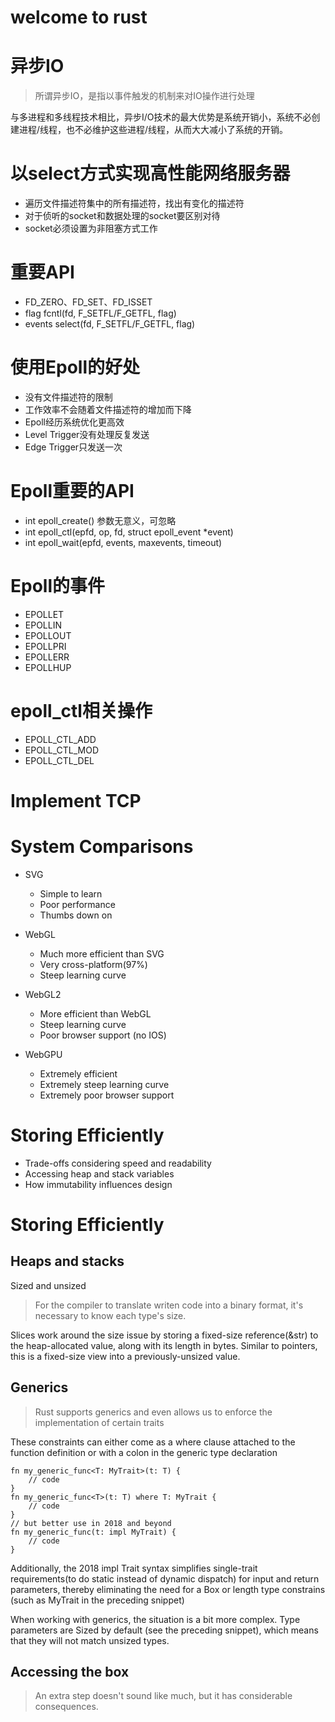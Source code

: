 # welcome to rust

# 异步IO
> 所谓异步IO，是指以事件触发的机制来对IO操作进行处理

与多进程和多线程技术相比，异步I/O技术的最大优势是系统开销小，系统不必创建进程/线程，也不必维护这些进程/线程，从而大大减小了系统的开销。

# 以select方式实现高性能网络服务器
- 遍历文件描述符集中的所有描述符，找出有变化的描述符
- 对于侦听的socket和数据处理的socket要区别对待
- socket必须设置为非阻塞方式工作

# 重要API
- FD_ZERO、FD_SET、FD_ISSET
- flag fcntl(fd, F_SETFL/F_GETFL, flag)
- events select(fd, F_SETFL/F_GETFL, flag)

# 使用Epoll的好处
- 没有文件描述符的限制
- 工作效率不会随着文件描述符的增加而下降
- Epoll经历系统优化更高效
- Level Trigger没有处理反复发送
- Edge Trigger只发送一次

# Epoll重要的API

- int epoll_create() 参数无意义，可忽略
- int epoll_ctl(epfd, op, fd, struct epoll_event *event)
- int epoll_wait(epfd, events, maxevents, timeout)

# Epoll的事件
- EPOLLET
- EPOLLIN
- EPOLLOUT
- EPOLLPRI
- EPOLLERR
- EPOLLHUP

# epoll_ctl相关操作
- EPOLL_CTL_ADD
- EPOLL_CTL_MOD
- EPOLL_CTL_DEL

# Implement TCP

# System Comparisons

- SVG 
    - Simple to learn
    - Poor performance
    - Thumbs down on 

- WebGL
    - Much more efficient than SVG
    - Very cross-platform(97%)
    - Steep learning curve

- WebGL2
    - More efficient than WebGL
    - Steep learning curve
    - Poor browser support (no IOS)

- WebGPU
    - Extremely efficient
    - Extremely steep learning curve
    - Extremely poor browser support

# Storing Efficiently
- Trade-offs considering speed and readability
- Accessing heap and stack variables
- How immutability influences design

# Storing Efficiently

## Heaps and stacks

Sized and unsized
> For the compiler to translate writen code into a binary format, it's necessary to know each type's size.

Slices work around the size issue by storing a fixed-size reference(&str) to the heap-allocated value, 
along with its length in bytes. Similar to pointers, this is a fixed-size view into a previously-unsized value.

## Generics
> Rust supports generics and even allows us to enforce the implementation of certain traits

These constraints can either come as a where clause attached to the function definition or with a colon 
in the generic type declaration

    fn my_generic_func<T: MyTrait>(t: T) {
        // code
    }
    fn my_generic_func<T>(t: T) where T: MyTrait {
        // code
    }
    // but better use in 2018 and beyond
    fn my_generic_func(t: impl MyTrait) {
        // code
    }

Additionally, the 2018 impl Trait syntax simplifies single-trait requirements(to do static instead of dynamic dispatch)
for input and return parameters, thereby eliminating the need for a Box or length type constrains (such as 
MyTrait in the preceding snippet)

When working with generics, the situation is a bit more complex. Type parameters are Sized by default (see 
the preceding snippet), which means that they will not match unsized types.

## Accessing the box
> An extra step doesn't sound like much, but it has considerable consequences.